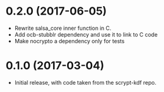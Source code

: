 # 0.2.0 (2017-06-05)

* Rewrite salsa_core inner function in C.
* Add ocb-stubblr dependency and use it to link to C code
* Make nocrypto a dependency only for tests

# 0.1.0 (2017-03-04)

* Initial release, with code taken from the scrypt-kdf repo.
